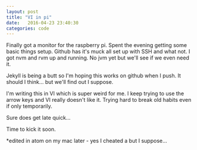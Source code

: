 ```yaml
---
layout: post
title: "VI in pi"
date:   2016-04-23 23:40:30
categories: code
---
```


Finally got a monitor for the raspberry pi. Spent the evening getting some basic things setup. Github has it's muck all set up with SSH and what not. I got nvm and rvm up and running. No jvm yet but we'll see if we even need it.

Jekyll is being a butt so I'm hoping this works on github when I push. It should I think... but we'll find out I suppose.

I'm writing this in VI which is super weird for me. I keep trying to use the arrow keys and VI really doesn't like it. Trying hard to break old habits even if only temporarily.

Sure does get late quick...

Time to kick it soon.

*edited in atom on my mac later - yes I cheated a but I suppose...
